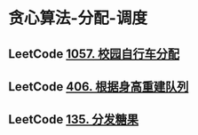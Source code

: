 # 贪心算法-分配-调度

## LeetCode [1057. 校园自行车分配](https://leetcode.cn/problems/campus-bikes/)



## LeetCode [406. 根据身高重建队列](https://leetcode.cn/problems/queue-reconstruction-by-height/)





## LeetCode [135. 分发糖果](https://leetcode.cn/problems/candy/)